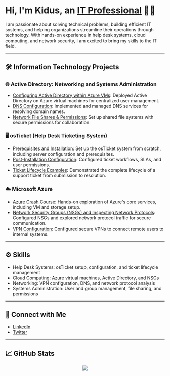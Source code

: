 <h1>Hi, I'm Kidus, an <a href="https://www.linkedin.com/in/kidus-agonafer-099356206/">IT Professional</a> 👨‍💻</h1>

<p>
I am passionate about solving technical problems, building efficient IT systems, and helping organizations streamline their operations through technology. With hands-on experience in help desk systems, cloud computing, and network security, I am excited to bring my skills to the IT field.
</p>

---

<h2>🛠️ Information Technology Projects</h2>

### 🌐 Active Directory: Networking and Systems Administration 

- [Configuring Active Directory within Azure VMs](https://github.com/KidusAgonafer/configure-ad): Deployed Active Directory on Azure virtual machines for centralized user management.  
- [DNS Configuration](https://github.com/KidusAgonafer/dns-lab): Implemented and managed DNS services for resolving domain names.  
- [Network File Shares & Permissions](https://github.com/KidusAgonafer/network-file-shares-lab): Set up shared file systems with secure permissions for collaboration.

### 🖥️ osTicket (Help Desk Ticketing System)
- [Prerequisites and Installation](https://github.com/KidusAgonafer/osticket-prereqs): Set up the osTicket system from scratch, including server configuration and prerequisites.  
- [Post-Installation Configuration](https://github.com/KidusAgonafer/post-install-config): Configured ticket workflows, SLAs, and user permissions.  
- [Ticket Lifecycle Examples](https://github.com/KidusAgonafer/ticket-lifecycle): Demonstrated the complete lifecycle of a support ticket from submission to resolution.
  
### ☁️ Microsoft Azure
- [Azure Crash Course](https://github.com/KidusAgonafer/azure-crash-course): Hands-on exploration of Azure's core services, including VM and storage setup.
- [Network Security Groups (NSGs) and Inspecting Network Protocols](https://github.com/KidusAgonafer/azure-network-protocols): Configured NSGs and explored network protocol traffic for secure communication.
- [VPN Configuration](https://github.com/KidusAgonafer/vpn-lab): Configured secure VPNs to connect remote users to internal systems.  


---

<h2>⚙️ Skills</h2>

- Help Desk Systems: osTicket setup, configuration, and ticket lifecycle management  
- Cloud Computing: Azure virtual machines, Active Directory, and NSGs  
- Networking: VPN configuration, DNS, and network protocol analysis  
- Systems Administration: User and group management, file sharing, and permissions  

---

<h2>🤝 Connect with Me</h2>

- [LinkedIn](https://www.linkedin.com/in/kidus-agonafer-099356206/)  
- [Twitter](https://x.com/kadoos404)  

---

<h2>📈 GitHub Stats</h2>

<p align="center">
  <img src="https://github-readme-stats.vercel.app/api?username=KidusAgonafer&show_icons=true&hide_title=true&count_private=true&theme=radical" />
</p>
